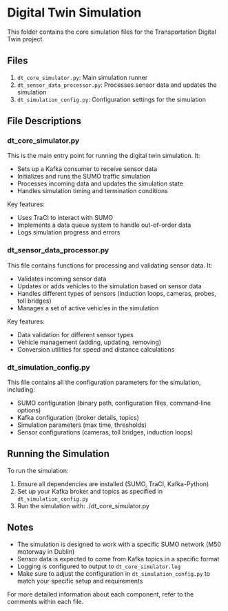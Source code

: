 # Digital Twin Simulation

This folder contains the core simulation files for the Transportation Digital Twin project.

## Files

1. `dt_core_simulator.py`: Main simulation runner
2. `dt_sensor_data_processor.py`: Processes sensor data and updates the simulation
3. `dt_simulation_config.py`: Configuration settings for the simulation

## File Descriptions

### dt_core_simulator.py

This is the main entry point for running the digital twin simulation. It:
- Sets up a Kafka consumer to receive sensor data
- Initializes and runs the SUMO traffic simulation
- Processes incoming data and updates the simulation state
- Handles simulation timing and termination conditions

Key features:
- Uses TraCI to interact with SUMO
- Implements a data queue system to handle out-of-order data
- Logs simulation progress and errors

### dt_sensor_data_processor.py

This file contains functions for processing and validating sensor data. It:
- Validates incoming sensor data
- Updates or adds vehicles to the simulation based on sensor data
- Handles different types of sensors (induction loops, cameras, probes, toll bridges)
- Manages a set of active vehicles in the simulation

Key features:
- Data validation for different sensor types
- Vehicle management (adding, updating, removing)
- Conversion utilities for speed and distance calculations

### dt_simulation_config.py

This file contains all the configuration parameters for the simulation, including:
- SUMO configuration (binary path, configuration files, command-line options)
- Kafka configuration (broker details, topics)
- Simulation parameters (max time, thresholds)
- Sensor configurations (cameras, toll bridges, induction loops)

## Running the Simulation

To run the simulation:

1. Ensure all dependencies are installed (SUMO, TraCI, Kafka-Python)
2. Set up your Kafka broker and topics as specified in `dt_simulation_config.py`
3. Run the simulation with: ./dt_core_simulator.py

## Notes

- The simulation is designed to work with a specific SUMO network (M50 motorway in Dublin)
- Sensor data is expected to come from Kafka topics in a specific format
- Logging is configured to output to `dt_core_simulator.log`
- Make sure to adjust the configuration in `dt_simulation_config.py` to match your specific setup and requirements

For more detailed information about each component, refer to the comments within each file.
